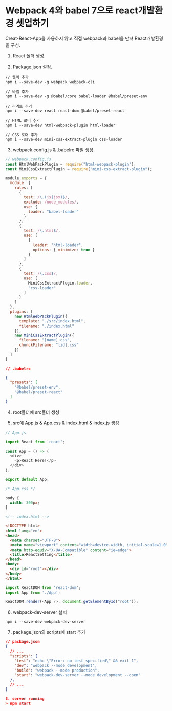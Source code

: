 # Webpack 4와 babel 7으로 react개발환경 셋업하기

Creat-React-App을 사용하지 않고 직접 webpack과 babel을 만져 React개발환경을 구성.

1. React 폴더 생성.

2. Package.json 설정.

```npm
// 웹펙 추가
npm i --save-dev -g webpack webpack-cli

// 바벨 추가
npm i --save-dev -g @babel/core babel-loader @babel/preset-env

// 리엑트 추가
npm i --save-dev react react-dom @babel/preset-react

// HTML 로더 추가
npm i --save-dev html-webpack-plugin html-loader

// CSS 로더 추가
npm i --save-dev mini-css-extract-plugin css-loader
```

3. webpack.config.js & .babelrc 파일 생성.

```js
// webpack.config.js
const HtmlWebPackPlugin = require("html-webpack-plugin");
const MiniCssExtractPlugin = require("mini-css-extract-plugin");

module.exports = {
  module: {
    rules: [
      {
        test: /\.(js|jsx)$/,
        exclude: /node_modules/,
        use: {
          loader: "babel-loader"
        }
      },
      {
        test: /\.html$/,
        use: [
          {
            loader: "html-loader",
            options: { minimize: true }
          }
        ]
      },
      {
        test: /\.css$/,
        use: [
          MiniCssExtractPlugin.loader,
          "css-loader"
        ]
      }
    ]
  },
  plugins: [
    new HtmlWebPackPlugin({
      template: "./src/index.html",
      filename: "./index.html"
    }),
    new MiniCssExtractPlugin({
      filename: "[name].css",
      chunckFilename: "[id].css"
    })
  ]
}
```

```json
// .babelrc

{
  "presets": [
    "@babel/preset-env",
    "@babel/preset-react"
  ]
}
```

4. root폴더에 src폴더 생성

5. src에 App.js & App.css & index.html & index.js 생성
```js
// App.js

import React from 'react';

const App = () => (
  <div>
    <p>React Here!</p>
  </div>
);

export default App;
```

```css
/* App.css */

body {
  width: 300px;
}
```

```html
<!-- index.html -->

<!DOCTYPE html>
<html lang="en">
<head>
  <meta charset="UTF-8">
  <meta name="viewport" content="width=device-width, initial-scale=1.0">
  <meta http-equiv="X-UA-Compatible" content="ie=edge">
  <title>ReactSetting</title>
</head>
<body>
  <div id="root"></div>
</body>
</html>
```

```js
import ReactDOM from 'react-dom';
import App from './App';

ReactDOM.render(<App />, document.getElementById("root"));
```

6. webpack-dev-server 설치
```npm
npm i --save-dev webpack-dev-server
```

7. package.json의 scripts에 start 추가
```json
// package.json
{
  // ...
  "scripts": {
    "test": "echo \"Error: no test specified\" && exit 1",
    "dev": "webpack --mode development",
    "build": "webpack --mode production",
    "start": "webpack-dev-server --mode development --open"
  },
  // ...
}

8. server running
> npm start